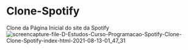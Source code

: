 
# Clone-Spotify
Clone da Página Inicial do site da Spotify
![screencapture-file-D-Estudos-Curso-Programacao-Spotify-Clone-Clone-Spotify-index-html-2021-08-13-01_47_31](https://user-images.githubusercontent.com/39447491/129306163-5df182cc-83cd-4857-b4fa-3cdbc1b4db84.png)
